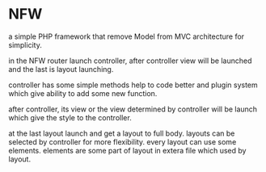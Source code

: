 # NFW
a simple PHP framework that remove Model from MVC architecture for simplicity.

in the NFW router launch controller, after controller view will be launched and the last is layout launching.

controller has some simple methods help to code better and plugin system which give ability to add some new function.

after controller, its view or the view determined by controller will be launch which give the style to the controller.

at the last layout launch and get a layout to full body. layouts can be selected by controller for more flexibility. every layout can use some elements. elements are some part of layout in extera file which used by layout.


